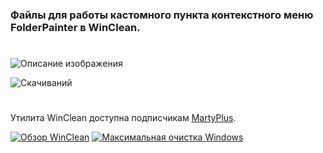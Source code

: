 ### Файлы для работы кастомного пункта контекстного меню FolderPainter в WinClean.
#
![Описание изображения](https://i.ibb.co/mVwG3H6X/BDECE903-F5-A1-4223-870-C-BFD447-F21821.png)

![Скачиваний](https://img.shields.io/github/downloads/MartyFiles/FolderPainter/Release/total?style=for-the-badge&label=Скачиваний&color=blue&logo=download)

#

Утилита WinClean доступна подписчикам [MartyPlus](https://t.me/martyfiles/1146).

[![Обзор WinClean](https://img.shields.io/badge/Обзор%20WinClean-red?style=for-the-badge&logo=youtube)](https://www.youtube.com/watch?v=5NBqbUUB1Pk)
[![Максимальная очистка Windows](https://img.shields.io/badge/Максимальная%20очистка%20Windows-red?style=for-the-badge&logo=youtube)](https://www.youtube.com/watch?v=id06E58oafI)
